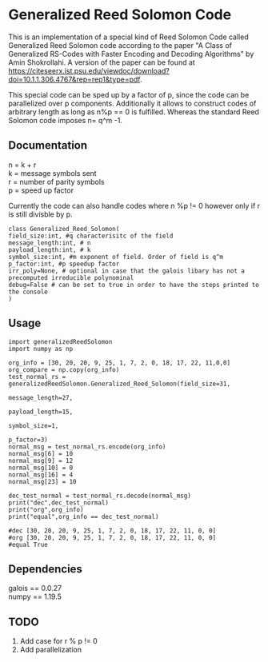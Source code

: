 # Generalized Reed Solomon Code
This is an implementation of a special kind of Reed Solomon Code called Generalized Reed Solomon code according to the paper "A Class of Generalized RS-Codes with Faster
Encoding and Decoding Algorithms" by Amin Shokrollahi. A version of the paper can be found at https://citeseerx.ist.psu.edu/viewdoc/download?doi=10.1.1.306.4767&rep=rep1&type=pdf.

This special code can be sped up by a factor of p, since the code can be parallelized over p components. Additionally it allows to construct codes of arbitrary length as long as n%p == 0 is fulfilled. Whereas the standard Reed Solomon code imposes n= q^m -1.

## Documentation
n = k + r <br/>
k = message symbols sent <br/>
r = number of parity symbols <br/>
p = speed up factor <br/>

Currently the code can also handle codes where n %p != 0 however only if r is still divisble by p.
```
class Generalized_Reed_Solomon(
field_size:int, #q characterisitc of the field
message_length:int, # n
payload_length:int, # k
symbol_size:int, #m exponent of field. Order of field is q^m
p_factor:int, #p speedup factor
irr_poly=None, # optional in case that the galois libary has not a precomputed irreducible polynominal
debug=False # can be set to true in order to have the steps printed to the console
)
```
## Usage
```
import generalizedReedSolomon
import numpy as np

org_info = [30, 20, 20, 9, 25, 1, 7, 2, 0, 18, 17, 22, 11,0,0]
org_compare = np.copy(org_info)
test_normal_rs = generalizedReedSolomon.Generalized_Reed_Solomon(field_size=31,
                                                                 message_length=27,
                                                                 payload_length=15,
                                                                 symbol_size=1,
                                                                 p_factor=3)
normal_msg = test_normal_rs.encode(org_info)
normal_msg[6] = 10
normal_msg[9] = 12
normal_msg[10] = 0
normal_msg[16] = 4
normal_msg[23] = 10

dec_test_normal = test_normal_rs.decode(normal_msg)
print("dec",dec_test_normal)
print("org",org_info)
print("equal",org_info == dec_test_normal)

#dec [30, 20, 20, 9, 25, 1, 7, 2, 0, 18, 17, 22, 11, 0, 0]
#org [30, 20, 20, 9, 25, 1, 7, 2, 0, 18, 17, 22, 11, 0, 0]
#equal True
```
## Dependencies
galois == 0.0.27 <br/>
numpy == 1.19.5

## TODO
1. Add case for r % p != 0 <br/>
2. Add parallelization
